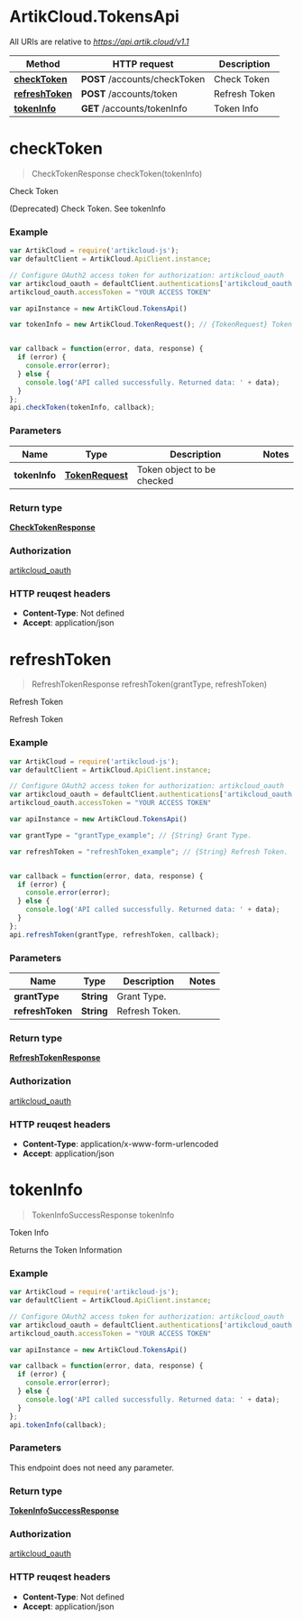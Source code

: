 # ArtikCloud.TokensApi

All URIs are relative to *https://api.artik.cloud/v1.1*

Method | HTTP request | Description
------------- | ------------- | -------------
[**checkToken**](TokensApi.md#checkToken) | **POST** /accounts/checkToken | Check Token
[**refreshToken**](TokensApi.md#refreshToken) | **POST** /accounts/token | Refresh Token
[**tokenInfo**](TokensApi.md#tokenInfo) | **GET** /accounts/tokenInfo | Token Info


<a name="checkToken"></a>
# **checkToken**
> CheckTokenResponse checkToken(tokenInfo)

Check Token

(Deprecated) Check Token. See tokenInfo

### Example
```javascript
var ArtikCloud = require('artikcloud-js');
var defaultClient = ArtikCloud.ApiClient.instance;

// Configure OAuth2 access token for authorization: artikcloud_oauth
var artikcloud_oauth = defaultClient.authentications['artikcloud_oauth'];
artikcloud_oauth.accessToken = "YOUR ACCESS TOKEN"

var apiInstance = new ArtikCloud.TokensApi()

var tokenInfo = new ArtikCloud.TokenRequest(); // {TokenRequest} Token object to be checked


var callback = function(error, data, response) {
  if (error) {
    console.error(error);
  } else {
    console.log('API called successfully. Returned data: ' + data);
  }
};
api.checkToken(tokenInfo, callback);
```

### Parameters

Name | Type | Description  | Notes
------------- | ------------- | ------------- | -------------
 **tokenInfo** | [**TokenRequest**](TokenRequest.md)| Token object to be checked | 

### Return type

[**CheckTokenResponse**](CheckTokenResponse.md)

### Authorization

[artikcloud_oauth](../README.md#artikcloud_oauth)

### HTTP reuqest headers

 - **Content-Type**: Not defined
 - **Accept**: application/json

<a name="refreshToken"></a>
# **refreshToken**
> RefreshTokenResponse refreshToken(grantType, refreshToken)

Refresh Token

Refresh Token

### Example
```javascript
var ArtikCloud = require('artikcloud-js');
var defaultClient = ArtikCloud.ApiClient.instance;

// Configure OAuth2 access token for authorization: artikcloud_oauth
var artikcloud_oauth = defaultClient.authentications['artikcloud_oauth'];
artikcloud_oauth.accessToken = "YOUR ACCESS TOKEN"

var apiInstance = new ArtikCloud.TokensApi()

var grantType = "grantType_example"; // {String} Grant Type.

var refreshToken = "refreshToken_example"; // {String} Refresh Token.


var callback = function(error, data, response) {
  if (error) {
    console.error(error);
  } else {
    console.log('API called successfully. Returned data: ' + data);
  }
};
api.refreshToken(grantType, refreshToken, callback);
```

### Parameters

Name | Type | Description  | Notes
------------- | ------------- | ------------- | -------------
 **grantType** | **String**| Grant Type. | 
 **refreshToken** | **String**| Refresh Token. | 

### Return type

[**RefreshTokenResponse**](RefreshTokenResponse.md)

### Authorization

[artikcloud_oauth](../README.md#artikcloud_oauth)

### HTTP reuqest headers

 - **Content-Type**: application/x-www-form-urlencoded
 - **Accept**: application/json

<a name="tokenInfo"></a>
# **tokenInfo**
> TokenInfoSuccessResponse tokenInfo

Token Info

Returns the Token Information

### Example
```javascript
var ArtikCloud = require('artikcloud-js');
var defaultClient = ArtikCloud.ApiClient.instance;

// Configure OAuth2 access token for authorization: artikcloud_oauth
var artikcloud_oauth = defaultClient.authentications['artikcloud_oauth'];
artikcloud_oauth.accessToken = "YOUR ACCESS TOKEN"

var apiInstance = new ArtikCloud.TokensApi()

var callback = function(error, data, response) {
  if (error) {
    console.error(error);
  } else {
    console.log('API called successfully. Returned data: ' + data);
  }
};
api.tokenInfo(callback);
```

### Parameters
This endpoint does not need any parameter.

### Return type

[**TokenInfoSuccessResponse**](TokenInfoSuccessResponse.md)

### Authorization

[artikcloud_oauth](../README.md#artikcloud_oauth)

### HTTP reuqest headers

 - **Content-Type**: Not defined
 - **Accept**: application/json

